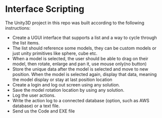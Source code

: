 # Interface Scripting

The Unity3D project in this repo was built according to the following instructions:


- Create a UGUI interface that supports a list and a way to cycle through the list items.
- The list should reference some models, they can be custom models or just unity primitives like sphere, cube etc.
- When a model is selected, the user should be able to drag on their model, then rotate, enlarge and pan it, use mouse only(no button)
- Store the unique data after the model is selected and move to new position. When the model is selected again, display that data, meaning the model display or stay at last position location
- Create a login and log out screen using any solution.
- Save the model rotation location by using  any solution.
- Log the user actions.
- Write the action log to a connected database (option, such as AWS database) or a text file.
- Send us the Code and EXE file
